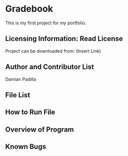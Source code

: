 # Gradebook
This is my first project for my portfolio. 

Licensing Information: Read License
---

Project can be downloaded from: (Insert Link)

Author and Contributor List
---

Damian Padilla

File List
---

How to Run File
---

Overview of Program
---

Known Bugs
---
